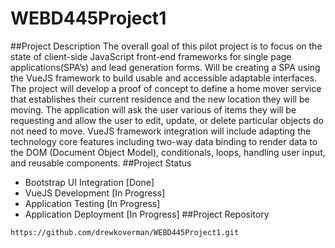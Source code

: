# WEBD445Project1
##Project Description
The overall goal of this pilot project is to focus on the state of client-side JavaScript front-end frameworks for single page applications(SPA’s) and lead generation forms. Will be creating a SPA using the VueJS framework to build usable and accessible adaptable interfaces. The project will develop a proof of concept to define a home mover service that establishes their current residence and the new location they will be moving. The application will ask the user various of items they will be requesting and allow the user to edit, update, or delete particular objects do not need to move. VueJS framework integration will include adapting the technology core features including two-way data binding to render data to the DOM (Document Object Model), conditionals, loops, handling user input, and reusable components.
##Project Status
* Bootstrap UI Integration [Done]
* VueJS Development [In Progress]
* Application Testing [In Progress]
* Application Deployment [In Progress]
##Project Repository
```
https://github.com/drewkoverman/WEBD445Project1.git
```
